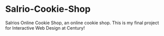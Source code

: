 # Salrio-Cookie-Shop
Salrios Online Cookie Shop, an online cookie shop. This is my final project for Interactive Web Design at Century!
